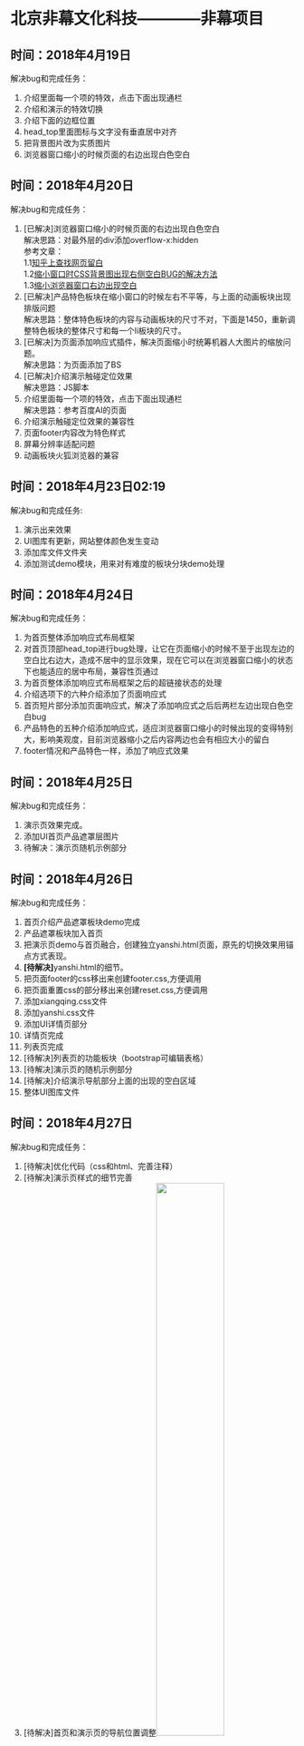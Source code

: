 # 北京非幕文化科技————非幕项目
<h2>时间：2018年4月19日</h2>
<p>解决bug和完成任务：</p>
<p>
	<ol>
		<li>介绍里面每一个项的特效，点击下面出现通栏</li>
		<li>介绍和演示的特效切换</li>
		<li>介绍下面的边框位置</li>
		<li>head_top里面图标与文字没有垂直居中对齐</li>
		<li>把背景图片改为实质图片</li>
		<li>浏览器窗口缩小的时候页面的右边出现白色空白</li>
	</ol>
</p>

<h2>时间：2018年4月20日</h2>
<p>解决bug和完成任务：</p>
<p>
	<ol>
		<li>[已解决]浏览器窗口缩小的时候页面的右边出现白色空白<br/>
			解决思路：对最外层的div添加overflow-x:hidden<br/>
			参考文章：<br/>
			1.1<a href="https://www.zhihu.com/question/36208082">知乎上查找网页留白</a><br/>
			1.2<a href="https://github.com/xujinglian/feimu/invitations">缩小窗口时CSS背景图出现右侧空白BUG的解决方法</a><br/>
			1.3<a href="https://blog.csdn.net/gyy93/article/details/70905405">缩小浏览器窗口右边出现空白</a>
		</li>
		<li>[已解决]产品特色板块在缩小窗口的时候左右不平等，与上面的动画板块出现排版问题<br/>
			解决思路：整体特色板块的内容与动画板块的尺寸不对，下面是1450，重新调整特色板块的整体尺寸和每一个li板块的尺寸。
		</li>
		<li>[已解决]为页面添加响应式插件，解决页面缩小时统筹机器人大图片的缩放问题。<br/>解决思路：为页面添加了BS</li>
		<li>[已解决]介绍演示触碰定位效果<br/>解决思路：JS脚本</li>
		<li>介绍里面每一个项的特效，点击下面出现通栏<br/>解决思路：参考百度AI的页面</li>
		<li>介绍演示触碰定位效果的兼容性</li>
		<li>页面footer内容改为特色样式</li>
		<li>屏幕分辨率适配问题</li>
		<li>动画板块火狐浏览器的兼容</li>
	</ol>
</p>

<h2>时间：2018年4月23日02:19</h2>
<p>解决bug和完成任务:</p>
<p>
	<ol>
		<li>演示出来效果</li>
		<li>UI图库有更新，网站整体颜色发生变动</li>
		<li>添加库文件文件夹</li>
		<li>添加测试demo模块，用来对有难度的板块分块demo处理</li>
	</ol>
</p>

<h2>时间：2018年4月24日</h2>
<p>解决bug和完成任务：</p>
<p>
	<ol>
		<li>为首页整体添加响应式布局框架</li>
		<li>对首页顶部head_top进行bug处理，让它在页面缩小的时候不至于出现左边的空白比右边大，造成不居中的显示效果，现在它可以在浏览器窗口缩小的状态下也能适应的居中布局，兼容性页通过</li>
		<li>为首页整体添加响应式布局框架之后的超链接状态的处理</li>
		<li>介绍选项下的六种介绍添加了页面响应式</li>
		<li>首页短片部分添加页面响应式，解决了添加响应式之后后两栏左边出现白色空白bug</li>
		<li>产品特色的五种介绍添加响应式，适应浏览器窗口缩小的时候出现的变得特别大，影响美观度，目前浏览器缩小之后内容两边也会有相应大小的留白</li>
		<li>footer情况和产品特色一样，添加了响应式效果</li>
	</ol>
</p>

<h2>时间：2018年4月25日</h2>
<p>解决bug和完成任务：</p>
<p>
	<ol>
		<li>演示页效果完成。</li>
		<li>添加UI首页产品遮罩层图片</li>
		<li>待解决：演示页随机示例部分</li>
	</ol>
</p>

<h2>时间：2018年4月26日</h2>
<p>解决bug和完成任务：</p>
<p>
	<ol>
		<li>首页介绍产品遮罩板块demo完成</li>
		<li>产品遮罩板块加入首页</li>
		<li>把演示页demo与首页融合，创建独立yanshi.html页面，原先的切换效果用锚点方式表现。</li>
		<li><strong>[待解决]</strong>yanshi.html的细节。</li>
		<li>把页面footer的css移出来创建footer.css,方便调用</li>
		<li>把页面重置css的部分移出来创建reset.css,方便调用</li>
		<li>添加xiangqing.css文件</li>
		<li>添加yanshi.css文件</li>
		<li>添加UI详情页部分</li>
		<li>详情页完成</li>
		<li>列表页完成</li>
		<li>[待解决]列表页的功能板块（bootstrap可编辑表格）</li>
		<li>[待解决]演示页的随机示例部分</li>
		<li>[待解决]介绍演示导航部分上面的出现的空白区域</li>
		<li>整体UI图库文件</li>
	</ol>
</p>

<h2>时间：2018年4月27日</h2>
<p>解决bug和完成任务：</p>
<p>
	<ol>
		<li>[待解决]优化代码（css和html、完善注释）</li>
		<li>[待解决]演示页样式的细节完善</li>
		<li>[待解决]首页和演示页的导航位置调整<img src="img_folder/2.jpg" width="50%" height="50%"></li>
		<li>[待解决]首页产品介绍板块的样式调整，高度改为min-height，现在的高度有点高<img src="img_folder/wancheng.png" width="50px;" height="50px;"><br/>
			<img src="img_folder/1.jpg"></li>
		<li>[待解决]对目前阶段项目程序做复盘</li>
		<li>[待解决]列表页功能板块需要做修改<img src="img_folder/wancheng.png" width="50px;" height="50px;"></li>
		<li>现有页面之间的跳转关系搭建完成</li>
		<li>个人设置页做了一部分，剩余点击用户头像显示卡片部分</li>
	</ol>
</p>

<h2>时间：2018年4月28日</h2>
<p>解决bug和完成任务：</p>
<p>
	<ol>
		<li>做可编辑表格demo[思路：Bootstrap可编辑表格、jquery可编辑表格、可编辑表格插件]</li>
	</ol>
</p>

<h2>时间：2018年5月2日</h2>
<p>解决bug和完成任务：</p>
<p>
	<ol>
		<li>可编辑表格功能</li>
		<li>首页新手引导</li>
		<li>个人设置页、密码页完善</li>
		<li>代码优化</li>
		<li>更换图标、字体</li>
		<li>列表页新建图标添加超链接</li>
		<li>详情页图标切换</li>
		<li>页面细节修改</li>
	</ol>
</p>

<h2>时间：2018年5月3日</h2>
<p>解决bug和完成任务：</p>
<p>
	<ol>
		<li>可编辑表格demo</li>
		<li>JavaScript电子表格——最受欢迎的Web应用程序组件</li>
	</ol>
</p>

<h2>时间：2018年5月3日</h2>
<p>解决bug和完成任务：</p>
<p>
	<ol>
		<li>可编辑表格：智表、spreadjs、<a href="https://handsontable.com/">JavaScript Spreadsheet</a>、下载下来直接在excel里面修改、单个功能</li>
		<li>个人设置页与密码页的左侧板块细节调整</li>
		<li>个人设置页与密码页保存设置提交按钮的苹果浏览器兼容性bug修复(按钮下边的内边距消失，换用按钮背景图片)</li>
		<li>UI增加设置密码页、注册页、登录页</li>
	</ol>
</p>

<h2>时间：2018年5月7日</h2>
<p>解决bug和完成任务：</p>
<p>
	<ol>
		<li>注册框demo完成，接入到首页，有一些细节样式需要调整。</li>
		<li>使用仿站工具宕腾讯文档和石墨文档，不行</li>
		<li></li>
	</ol>
</p>

<h2>时间：2018年5月8日</h2>
<p>解决bug和完成任务：</p>
<p>
	<ol>
		<li>编辑属性contentEditable=true，实现表格的可编辑，值为flase不可编辑<img src="img_folder/3.jpg"><img src="img_folder/4.jpg"></li>
		<li>【阅读文章】<a href="https://blog.csdn.net/woshimaijunjinzhen/article/details/8497964">html contentEditable属性</a></li>
		<li>【阅读文章】<a href="https://blog.csdn.net/u014516981/article/details/51824607">浅谈 css的zoom属性（只有IE支持）</a>——用于放大缩小特效</li>
	</ol>
</p>

<h2>时间：2018年5月9日</h2>
<p>需要解决bug汇总：</p>
<p>
	<ol>
		<li>优化代码——（1）代码的可重用行；（2）没有作用的代码。</li>
		<li>演示页——附导航</li>
		<li>个人设置——头像设置退出浮框</li>
		<li>首页——（1）介绍演示下边框颜色、位置；（2）新手引导添加；（3）注册、登录框（表单验证）</li>
		<li>（3）中间导航栏细节调整；（4）下载功能</li>
		<li>新出待完成页面：（1）新建项目页；（2）新手引导页。</li>
	</ol>
</p>
<p>解决bug进展：</p>
<p>
	<ol>
		<li>首页——（1）介绍演示下边框颜色、位置；<img src="img_folder/5.jpg"></li>
		<li>首页——（2）新手引导添加；<img src="img_folder/7.jpg"><img src="img_folder/6.jpg"></li>
		<li>详情页——（1）功能区域改版调整；</li>
		<li>列表页样式调整<img src="img_folder/8.jpg"></li>
		<li>个人设置——头像设置退出浮框</li>
		<li>详情页——（3）中间导航栏细节调整</li>
	</ol>
</p>


<h2>时间：2018年5月10日</h2>
<p>解决bug和完成任务：</p>
<p>
	<ol>
		<li>详情页——（2）左侧图标鼠标以上切换；<br/>备注：把js效果改为css特效，添加背景色</li>
		<li>改版列表页左侧导航</li>
		<li>底部版权板块调整</li>
	</ol>
</p>


<h2>时间：2018年5月11日</h2>
<p>解决bug和完成任务：</p>
<p>
	<ol>
		<li>新建项目页</li>
		<li>优化代码</li>
		<li>附着导航demo</li>
		<li>异步提交表单</li>
		<li>json数据接口demo</li>
	</ol>
</p>

<h2>时间：2018年5月12日</h2>
<p>解决bug和完成任务：</p>
<p>
	<ol>
		<li>新手引导页</li>
		<li>完善表单验证demo</li>
		<li>代码优化</li>
		<li>整理web库，引入项目</li>
		<li>设置密码页</li>
	</ol>
</p>

<h2>时间：2018年5月14日</h2>
<p>解决bug和完成任务：</p>
<p>
	<ol>
		<li>首页短片部分遮罩层字体下划线去掉</li>
		<li>注册登录与控制台的水平平衡<img src="img_folder/9.jpg"></li>
		<li>介绍板块补充,样式调整</li>
		<li>首页样式调整</li>
		<li>个人设置页、密码安全页需要重新编写样式</li>
	</ol>
</p>

<h2>时间：2018年5月15日</h2>
<p>解决bug和完成任务：</p>
<p>
	<ol>
		<li>首页动画板块图片更换</li>
		<li>首页注册框重新排版</li>
		<li>随机示例demo</li>
		<li>微信第三方登录暂时搁置</li>
		<li>个人设置页重新排版</li>
	</ol>
</p>

<h2>时间：2018年5月16日</h2>
<p>解决bug和完成任务：</p>
<p>
	<ol>
		<li>json表格demo</li>
	</ol>
</p>

<h2>时间：2018年5月17日</h2>
<p>解决bug和完成任务：</p>
<p>
	<ol>
		<li>用户指南页面</li>
		<li>json表格——外部json数据文件引入</li>
		<li></li>
	</ol>
</p>

<h2>时间：2018年5月18日</h2>
<p>解决bug和完成任务：</p>
<p>
	<ol>
		<li>UI整理</li>
		<li>所有页面底部版权内容更换，并与用户指导页面衔接跳转</li>
		<li>首页、个人设置、密码安全等页面UI调整</li>
	</ol>
</p>

<h2>时间：2018年5月19日</h2>
<p>解决bug和完成任务：</p>
<p>
	<ol>
		<li>整理前端页面之间的跳转逻辑</li>
	</ol>
</p>

<h2>时间：2018年5月21日</h2>
<p>解决bug和完成任务：</p>
<p>
	<ol>
		<li>图片上传预览插件</li>
		<li>文件上传接口对接</li>
		<li>新建项目页面整理布局、修改</li>
		<!-- <li>这是首次和后端进行对接，之前还一直担心对接的时候出现问题，主要是自己这里的问题。下午还是遇到了问题，后端帮助解决了不少，朱老师也帮助解决了不少，人多力量大。</li> -->
	</ol>
</p>
<p>后端接口信息部分</p>
<p>账号：13485310921<br/>密码：20140120</p>
<span>地址</span><a href="https://www.eolinker.com/#/home/project/inside/api/detail?groupID=-1&apiID=561361&projectName=%E9%9D%9E%E5%B9%95%E7%A7%91%E6%8A%80&projectHashKey=F952usFac3c08d2c7b11ab6ff3cdc9a63b6647581b0eb52">链接地址</a>


<h2>时间：2018年5月22日</h2>
<p>解决bug和完成任务：</p>
<p>
	<ol>
		<li>注册登录接口</li>
		<li>个人设置页</li>
		<li>联系我们页</li>
		<li>页面跳转补充完善</li>
		<li>梳理复盘</li>
		<li>底部版权footer的css部分优化</li>
	</ol>
</p>

<h2>时间：2018年5月23日</h2>
<p>解决bug和完成任务：</p>
<p>
	<ol>
		<li>上传表单美化</li>
	</ol>
</p>


<h2>时间：2018年5月24日</h2>
<p>解决bug和完成任务：</p>
<p>
	<ol>
		<li>注册登录弹出框</li>
		<li>手机注册、邮箱注册Tab选项卡</li>
		<li>整体梳理</li>
	</ol>
</p>


<h2>时间：2018年5月25日</h2>
<p>解决bug和完成任务：</p>
<p>
	<ol>
		<li>演示页附着导航</li>
		<li>弹出框</li>
		<li>表单验证</li>
		<li>整理Bug</li>
	</ol>
</p>


<h2>时间：2018年5月26日</h2>
<p>解决bug和完成任务：</p>
<p>
	<ol>
		<li>用户指导页面锚点跳转</li>
		<li>页面排版重新构思，解决页面比例问题</li>
	</ol>
</p>


<h2>时间：2018年5月28日</h2>
<p>解决bug和完成任务：</p>
<p>
	<ol>
		<li>所有的页面跳转连接起来</li>
		<li>密码安全页重新排版</li>
		<li>个人设置页重新排版</li>
		<li>详情页重新排版</li>
		<li>列表页重新排版</li>
		<li>新建项目页重新排版</li>
		<li>LOGO跳转到首页（除首页和演示页）</li>
		<li>项目编辑页面完成</li>
	</ol>
</p>


<h2>时间：2018年5月29日</h2>
<p>解决bug和完成任务：</p>
<p>
	<ol>
		<li>列表页细节修改</li>
		<li>文件上传接口</li>
	</ol>
</p>
 

<h2>时间：2018年5月30日</h2>
<p>解决bug和完成任务：</p>
<p>
	<ol>
		<li>详情页最左侧图标提示</li>
		<li>登录注册UI部分<br/>这里的内容包括两部分：弹出框和Tab切换<ul><li>弹出框：<a href="http://www.runoob.com/bootstrap/bootstrap-modal-plugin.html">使用的是Bootstrap的模态框插件</a>，之前的弹出框一个是通过Jquery实现，一个是借鉴慕课网课程中的遮罩层的效果，但是后来发现前一个的确可以做出弹出框效果，但是登录和注册按钮弹出的内容都是A，本质上登录应该弹出A，那么注册就应该弹出B，所以这个方法不行，后一种也可以实现弹出框的效果，点击除框之外的遮罩层也可以关闭弹出框，但是里面的内容都是图片格式，并且内容都是通过JS去生成节点，实现起来比较麻烦</li></ul>最终找到BS的模态框来实现，登录弹出A，注册弹出B，点击遮罩区域也可以关闭弹出框</li>
		<li></li>
	</ol>
</p>


<!-- <h2>时间：</h2>
<p>解决bug和完成任务：</p>
<p>
	<ol>
		<li></li>
		<li></li>
		<li></li>
	</ol>
</p> -->
 

<!-- <h2>时间：</h2>
<p>解决bug和完成任务：</p>
<p>
	<ol>
		<li></li>
		<li></li>
		<li></li>
	</ol>
</p> -->
 

<!-- <h2>时间：</h2>
<p>解决bug和完成任务：</p>
<p>
	<ol>
		<li></li>
		<li></li>
		<li></li>
	</ol>
</p> -->


<!-- <h2>时间：</h2>
<p>解决bug和完成任务：</p>
<p>
	<ol>
		<li></li>
		<li></li>
		<li></li>
	</ol>
</p> -->
 

<!-- <h2>时间：</h2>
<p>解决bug和完成任务：</p>
<p>
	<ol>
		<li></li>
		<li></li>
		<li></li>
	</ol>
</p> -->


<!-- <h2>时间：</h2>
<p>解决bug和完成任务：</p>
<p>
	<ol>
		<li></li>
		<li></li>
		<li></li>
	</ol>
</p> -->


<!-- <h2>时间：</h2>
<p>解决bug和完成任务：</p>
<p>
	<ol>
		<li></li>
		<li></li>
		<li></li>
	</ol>
</p> -->
 

<!-- <h2>时间：</h2>
<p>解决bug和完成任务：</p>
<p>
	<ol>
		<li></li>
		<li></li>
		<li></li>
	</ol>
</p> -->


<!-- <h2>时间：</h2>
<p>解决bug和完成任务：</p>
<p>
	<ol>
		<li></li>
		<li></li>
		<li></li>
	</ol>
</p> -->
 

<!-- <h2>时间：</h2>
<p>解决bug和完成任务：</p>
<p>
	<ol>
		<li></li>
		<li></li>
		<li></li>
	</ol>
</p> -->
 

<!-- <h2>时间：</h2>
<p>解决bug和完成任务：</p>
<p>
	<ol>
		<li></li>
		<li></li>
		<li></li>
	</ol>
</p> -->


<!-- <h2>时间：</h2>
<p>解决bug和完成任务：</p>
<p>
	<ol>
		<li></li>
		<li></li>
		<li></li>
	</ol>
</p> -->


<!-- <h2>时间：</h2>
<p>解决bug和完成任务：</p>
<p>
	<ol>
		<li></li>
		<li></li>
		<li></li>
	</ol>
</p> -->


<!-- <h2>时间：</h2>
<p>解决bug和完成任务：</p>
<p>
	<ol>
		<li></li>
		<li></li>
		<li></li>
	</ol>
</p> -->

 